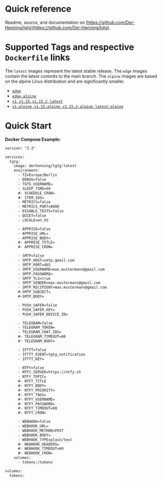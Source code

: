 # Quick reference

Readme, source, and documentation on [https://github.com/Der-Henning/tgtg](https://github.com/Der-Henning/tgtg).

# Supported Tags and respective `Dockerfile` links

 The `latest` images represent the latest stable release.
 The `edge` images contain the latest commits to the main branch.
 The `alpine` images are based on the alpine Linux distribution and are significantly smaller.

- [`edge`](https://github.com/Der-Henning/tgtg/blob/main/Dockerfile)
- [`edge-alpine`](https://github.com/Der-Henning/tgtg/blob/main/Dockerfile.alpine)
- [`v1`, `v1.15`, `v1.15.2`, `latest`](https://github.com/Der-Henning/tgtg/blob/v1.15.2/Dockerfile)
- [`v1-alpine`, `v1.15-alpine`, `v1.15.2-alpine`, `latest-alpine`](https://github.com/Der-Henning/tgtg/blob/v1.15.2/Dockerfile.alpine)

# Quick Start

**Docker Compose Example:**

````xml
version: "3.3"

services:
  tgtg:
    image: derhenning/tgtg:latest
    environment:
      - TZ=Europe/Berlin
      - DEBUG=false
      - TGTG_USERNAME=
      - SLEEP_TIME=60
      #- SCHEDULE_CRON=
      #- ITEM_IDS=
      - METRICS=false
      - METRICS_PORT=8000
      - DISABLE_TESTS=false
      - QUIET=false
      - LOCALE=en_US

      - APPRISE=false
      - APPRISE_URL=
      - APPRISE_BODY=
      #- APPRISE_TITLE=
      #- APPRISE_CRON=

      - SMTP=false
      - SMTP_HOST=smtp.gmail.com
      - SMTP_PORT=465
      - SMTP_USERNAME=max.mustermann@gmail.com
      - SMTP_PASSWORD=
      - SMTP_TLS=true
      - SMTP_SENDER=max.mustermann@gmail.com
      - SMTP_RECIPIENT=max.mustermann@gmail.com
      #-SMTP_SUBJECT=
      #-SMTP_BODY=

      - PUSH_SAFER=false
      - PUSH_SAFER_KEY=
      - PUSH_SAFER_DEVICE_ID=

      - TELEGRAM=false
      - TELEGRAM_TOKEN=
      - TELEGRAM_CHAT_IDS=
      #- TELEGRAM_TIMEOUT=60
      #- TELEGRAM_BODY=

      - IFTTT=false
      - IFTTT_EVENT=tgtg_notification
      - IFTTT_KEY=

      - NTFY=false
      - NTFY_SERVER=https://ntfy.sh
      - NTFY_TOPIC=
      #- NTFY_TITLE
      #- NTFY_BODY=
      #- NTFY_PRIORITY=
      #- NTFY_TAGS=
      #- NTFY_USERNAME=
      #- NTFY_PASSWORD=
      #- NTFY_TIMEOUT=60
      #- NTFY_CRON=

      - WEBHOOK=false
      - WEBHOOK_URL=
      - WEBHOOK_METHOD=POST
      - WEBHOOK_BODY=
      - WEBHOOK_TYPE=plain/text
      #- WEBHOOK_HEADERS=
      #- WEBHOOK_TIMEOUT=60
      #- WEBHOOK_CRON=
    volumes:
      - tokens:/tokens

volumes:
  tokens:
````

